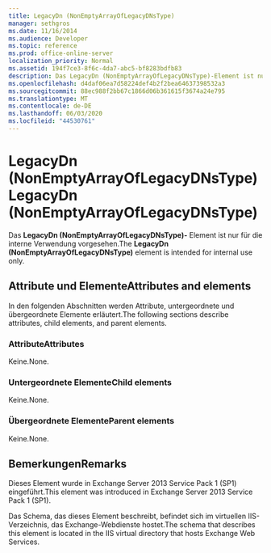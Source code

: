 ```yaml
---
title: LegacyDn (NonEmptyArrayOfLegacyDNsType)
manager: sethgros
ms.date: 11/16/2014
ms.audience: Developer
ms.topic: reference
ms.prod: office-online-server
localization_priority: Normal
ms.assetid: 194f7ce3-8f6c-4da7-abc5-bf8283bdfb83
description: Das LegacyDn (NonEmptyArrayOfLegacyDNsType)-Element ist nur für die interne Verwendung vorgesehen.
ms.openlocfilehash: d4daf06ea7d58224def4b2f2bea64637398532a3
ms.sourcegitcommit: 88ec988f2bb67c1866d06b361615f3674a24e795
ms.translationtype: MT
ms.contentlocale: de-DE
ms.lasthandoff: 06/03/2020
ms.locfileid: "44530761"
---
```

# <a name="legacydn-nonemptyarrayoflegacydnstype"></a><span data-ttu-id="4eef5-103">LegacyDn (NonEmptyArrayOfLegacyDNsType)</span><span class="sxs-lookup"><span data-stu-id="4eef5-103">LegacyDn (NonEmptyArrayOfLegacyDNsType)</span></span>

<span data-ttu-id="4eef5-104">Das **LegacyDn (NonEmptyArrayOfLegacyDNsType)-** Element ist nur für die interne Verwendung vorgesehen.</span><span class="sxs-lookup"><span data-stu-id="4eef5-104">The **LegacyDn (NonEmptyArrayOfLegacyDNsType)** element is intended for internal use only.</span></span> 

## <a name="attributes-and-elements"></a><span data-ttu-id="4eef5-105">Attribute und Elemente</span><span class="sxs-lookup"><span data-stu-id="4eef5-105">Attributes and elements</span></span>

<span data-ttu-id="4eef5-106">In den folgenden Abschnitten werden Attribute, untergeordnete und übergeordnete Elemente erläutert.</span><span class="sxs-lookup"><span data-stu-id="4eef5-106">The following sections describe attributes, child elements, and parent elements.</span></span>
  
### <a name="attributes"></a><span data-ttu-id="4eef5-107">Attribute</span><span class="sxs-lookup"><span data-stu-id="4eef5-107">Attributes</span></span>

<span data-ttu-id="4eef5-108">Keine.</span><span class="sxs-lookup"><span data-stu-id="4eef5-108">None.</span></span>
  
### <a name="child-elements"></a><span data-ttu-id="4eef5-109">Untergeordnete Elemente</span><span class="sxs-lookup"><span data-stu-id="4eef5-109">Child elements</span></span>

<span data-ttu-id="4eef5-110">Keine.</span><span class="sxs-lookup"><span data-stu-id="4eef5-110">None.</span></span>
  
### <a name="parent-elements"></a><span data-ttu-id="4eef5-111">Übergeordnete Elemente</span><span class="sxs-lookup"><span data-stu-id="4eef5-111">Parent elements</span></span>

<span data-ttu-id="4eef5-112">Keine.</span><span class="sxs-lookup"><span data-stu-id="4eef5-112">None.</span></span>
  
## <a name="remarks"></a><span data-ttu-id="4eef5-113">Bemerkungen</span><span class="sxs-lookup"><span data-stu-id="4eef5-113">Remarks</span></span>

<span data-ttu-id="4eef5-114">Dieses Element wurde in Exchange Server 2013 Service Pack 1 (SP1) eingeführt.</span><span class="sxs-lookup"><span data-stu-id="4eef5-114">This element was introduced in Exchange Server 2013 Service Pack 1 (SP1).</span></span>
  
<span data-ttu-id="4eef5-115">Das Schema, das dieses Element beschreibt, befindet sich im virtuellen IIS-Verzeichnis, das Exchange-Webdienste hostet.</span><span class="sxs-lookup"><span data-stu-id="4eef5-115">The schema that describes this element is located in the IIS virtual directory that hosts Exchange Web Services.</span></span>
  

